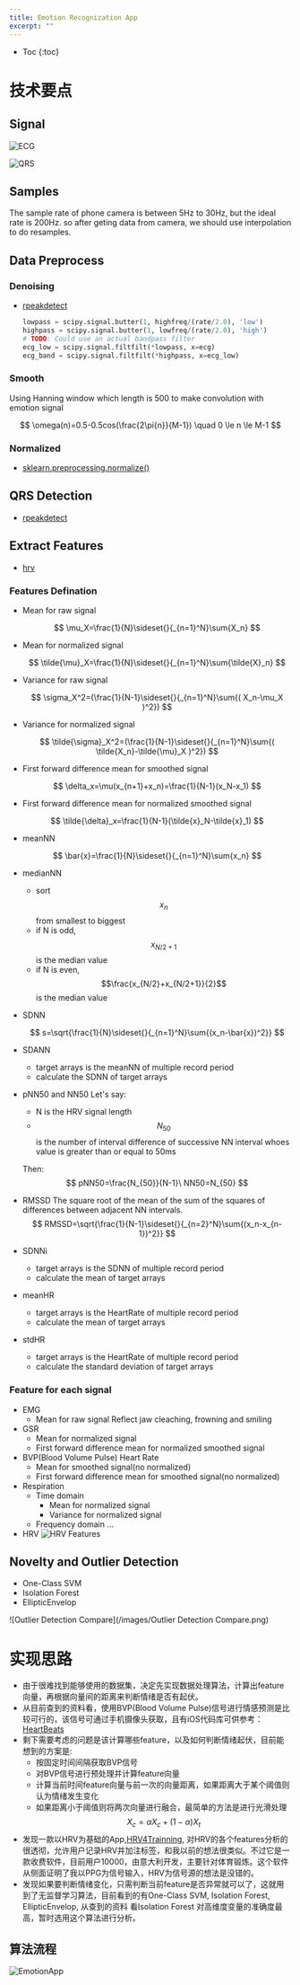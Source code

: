 ```yaml
---
title: Emotion Recognization App
excerpt: ""
---
```


* Toc
{:toc}

# 技术要点

## Signal

![ECG](/images/ECG.png)

![QRS](/images/QRS.png)

## Samples
The sample rate of phone camera is between 5Hz to 30Hz, but the ideal rate is 200Hz. so after geting data from camera, we should use interpolation to do resamples. 

## Data Preprocess

### Denoising
  + [rpeakdetect](https://github.com/tru-hy/rpeakdetect/blob/master/rpeakdetect.py)

    ```python
    lowpass = scipy.signal.butter(1, highfreq/(rate/2.0), 'low')
    highpass = scipy.signal.butter(1, lowfreq/(rate/2.0), 'high')
    # TODO: Could use an actual bandpass filter
    ecg_low = scipy.signal.filtfilt(*lowpass, x=ecg)
    ecg_band = scipy.signal.filtfilt(*highpass, x=ecg_low)
    ```

### Smooth
Using Hanning window which length is 500 to make  convolution with emotion signal

$$
\omega(n)=0.5-0.5cos(\frac{2\pi{n}}{M-1}) \quad 0 \le n \le  M-1
$$

### Normalized
  + [sklearn.preprocessing.normalize()](http://scikit-learn.org/stable/modules/generated/sklearn.preprocessing.normalize.html)

## QRS Detection
  + [rpeakdetect](https://github.com/tru-hy/rpeakdetect/blob/master/rpeakdetect.py)

## Extract Features
  + [hrv](https://github.com/rhenanbartels/hrv)

### Features Defination
  + Mean for raw signal

    $$
    \mu_X=\frac{1}{N}\sideset{}{_{n=1}^N}\sum{X_n}
    $$

  + Mean for normalized signal 

    $$
    \tilde{\mu}_X=\frac{1}{N}\sideset{}{_{n=1}^N}\sum{\tilde{X}_n}
    $$

  + Variance for raw signal

    $$
    \sigma_X^2=(\frac{1}{N-1}\sideset{}{_{n=1}^N}\sum{( X_n-\mu_X )^2})
    $$

  + Variance for normalized signal

    $$
    \tilde{\sigma}_X^2=(\frac{1}{N-1}\sideset{}{_{n=1}^N}\sum{( \tilde{X_n}-\tilde{\mu}_X )^2})
    $$

  + First forward difference mean for smoothed signal

    $$
    \delta_x=\mu(x_{n+1}+x_n)=\frac{1}{N-1}(x_N-x_1)
    $$

  + First forward difference mean for normalized smoothed signal

    $$
    \tilde{\delta}_x=\frac{1}{N-1}(\tilde{x}_N-\tilde{x}_1)
    $$

  + meanNN

    $$
    \bar{x}=\frac{1}{N}\sideset{}{_{n=1}^N}\sum{x_n}
    $$

  + medianNN
    + sort $$x_n$$ from smallest to biggest
    + if N is odd, $$x_{N/2+1}$$ is the median value
    + if N is even, $$\frac{x_{N/2}+x_{N/2+1}}{2}$$ is the median value

  + SDNN

    $$
    s=\sqrt{\frac{1}{N}\sideset{}{_{n=1}^N}\sum{(x_n-\bar{x})^2}}
    $$

  + SDANN
    + target arrays is the meanNN of  multiple record period
    + calculate the SDNN of target arrays 

  + pNN50 and NN50
    Let's say:
    + N is the HRV signal length
    + $$N_{50}$$ is the number of interval difference of successive NN interval whoes value is greater than or equal to 50ms 

    Then:
    $$
    pNN50=\frac{N_{50}}{N-1}\
    NN50=N_{50}
    $$

  + RMSSD
    The square root of the mean of the sum of the squares of differences between adjacent NN
    intervals.
    $$
    RMSSD=\sqrt{\frac{1}{N-1}\sideset{}{_{n=2}^N}\sum{(x_n-x_{n-1})^2}}
    $$

  + SDNNi
    + target arrays is the SDNN of  multiple record period
    + calculate the mean of target arrays 

  + meanHR
    + target arrays is the HeartRate of  multiple record period
    + calculate the mean of target arrays 

  + stdHR
    + target arrays is the HeartRate of  multiple record period
    + calculate the standard deviation of target arrays 

### Feature for each signal
  + EMG
    + Mean for raw signal
      Reflect jaw cleaching, frowning and smiling
  + GSR
    + Mean for normalized signal
    + First forward difference mean for normalized smoothed signal
  + BVP(Blood Volume Pulse) Heart Rate
    + Mean for smoothed signal(no normalized) 
    + First forward difference mean for smoothed signal(no normalized)  
  + Respiration
    + Time domain
      + Mean for normalized signal
      + Variance for normalized signal
    + Frequency domain
      ...
  + HRV
    ![HRV Features](/images/features.jpeg)

## Novelty and Outlier Detection
+ One-Class SVM
+ Isolation Forest
+ EllipticEnvelop

![Outlier Detection Compare](/images/Outlier Detection Compare.png)

# 实现思路
+ 由于很难找到能够使用的数据集，决定先实现数据处理算法，计算出feature向量，再根据向量间的距离来判断情绪是否有起伏。
+ 从目前查到的资料看，使用BVP(Blood Volume Pulse)信号进行情感预测是比较可行的，该信号可通过手机摄像头获取，且有iOS代码库可供参考：[HeartBeats](https://github.com/chroman/HeartBeats)
+ 剩下需要考虑的问题是该计算哪些feature，以及如何判断情绪起伏，目前能想到的方案是:
  + 按固定时间间隔获取BVP信号
  + 对BVP信号进行预处理并计算feature向量
  + 计算当前时间feature向量与前一次的向量距离，如果距离大于某个阈值则认为情绪发生变化
  + 如果距离小于阈值则将两次向量进行融合，最简单的方法是进行光滑处理
    $$
    X_c=\alpha X_c + (1-\alpha) X_t
    $$
+ 发现一款以HRV为基础的App,[HRV4Trainning](http://www.hrv4training.com/), 对HRV的各个features分析的很透彻，允许用户记录HRV并加注标签，和我以前的想法很类似。不过它是一款收费软件，目前用户10000，由意大利开发，主要针对体育锻炼。这个软件从侧面证明了我以PPG为信号输入，HRV为信号源的想法是没错的。
+ 发现如果要判断情绪变化，只需判断当前feature是否异常就可以了，这就用到了无监督学习算法，目前看到的有One-Class SVM, Isolation Forest, EllipticEnvelop, 从查到的资料
  看Isolation Forest 对高维度变量的准确度最高，暂时选用这个算法进行分析。

## 算法流程
![EmotionApp](/images/EmotionApp.jpg)
